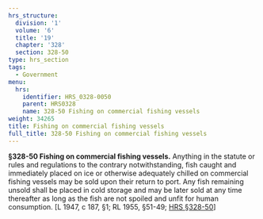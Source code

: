 ```yaml
---
hrs_structure:
  division: '1'
  volume: '6'
  title: '19'
  chapter: '328'
  section: 328-50
type: hrs_section
tags:
  - Government
menu:
  hrs:
    identifier: HRS_0328-0050
    parent: HRS0328
    name: 328-50 Fishing on commercial fishing vessels
weight: 34265
title: Fishing on commercial fishing vessels
full_title: 328-50 Fishing on commercial fishing vessels
---
```

**§328-50 Fishing on commercial fishing vessels.** Anything in the statute or rules and regulations to the contrary notwithstanding, fish caught and immediately placed on ice or otherwise adequately chilled on commercial fishing vessels may be sold upon their return to port. Any fish remaining unsold shall be placed in cold storage and may be later sold at any time thereafter as long as the fish are not spoiled and unfit for human consumption. [L 1947, c 187, §1; RL 1955, §51-49; [HRS §328-50](/title-19/chapter-328/section-328-50/)]